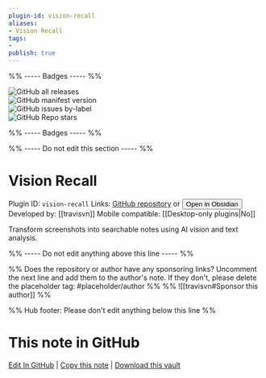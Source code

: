 ```yaml
---
plugin-id: vision-recall
aliases:
- Vision Recall
tags: 
- 
publish: true
---
```


%% ----- Badges ----- %%

![GitHub all releases](https://img.shields.io/github/downloads/travisvn/obsidian-vision-recall/total?color=573E7A&logo=github&style=for-the-badge)   
![GitHub manifest version](https://img.shields.io/github/manifest-json/v/travisvn/obsidian-vision-recall?color=573E7A&logo=github&style=for-the-badge)   
![GitHub issues by-label](https://img.shields.io/github/issues/travisvn/obsidian-vision-recall/help%20wanted?color=573E7A&logo=github&style=for-the-badge)   
![GitHub Repo stars](https://img.shields.io/github/stars/travisvn/obsidian-vision-recall?color=573E7A&logo=github&style=for-the-badge)

%% ----- Badges ----- %%

%% ----- Do not edit this section ----- %%

# Vision Recall

Plugin ID: `vision-recall`
Links: [GitHub repository](https://github.com/travisvn/obsidian-vision-recall) or [<button id=HH>Open in Obsidian</button>](obsidian://show-plugin?id=vision-recall)
Developed by: [[travisvn]]
Mobile compatible: [[Desktop-only plugins|No]]

Transform screenshots into searchable notes using AI vision and text analysis.

%% ----- Do not edit anything above this line ----- %% 

%% Does the repository or author have any sponsoring links? Uncomment the next line and add them to the author's note. If they don't, please delete the placeholder tag: #placeholder/author %%
%% ![[travisvn#Sponsor this author]] %%

%% Hub footer: Please don't edit anything below this line %%

# This note in GitHub

<span class="git-footer">[Edit In GitHub](https://github.dev/obsidian-community/obsidian-hub/blob/main/02%20-%20Community%20Expansions/02.05%20All%20Community%20Expansions/Plugins/vision-recall.md "git-hub-edit-note") | [Copy this note](https://raw.githubusercontent.com/obsidian-community/obsidian-hub/main/02%20-%20Community%20Expansions/02.05%20All%20Community%20Expansions/Plugins/vision-recall.md "git-hub-copy-note") | [Download this vault](https://github.com/obsidian-community/obsidian-hub/archive/refs/heads/main.zip "git-hub-download-vault") </span>
